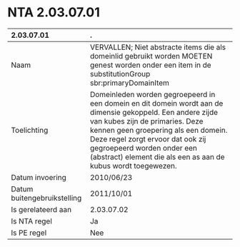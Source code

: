 # NTA 2.03.07.01

 2.03.07.01 | . 
 :--- | :--- 
 Naam | VERVALLEN; Niet abstracte items die als domeinlid gebruikt worden MOETEN genest worden onder een item in de substitutionGroup sbr:primaryDomainItem 
 Toelichting | Domeinleden worden gegroepeerd in een domein en dit domein wordt aan de dimensie gekoppeld. Een andere zijde van kubes zijn de primaries. Deze kennen geen groepering als een domein. Deze regel zorgt ervoor dat ook zij gegroepeerd worden onder een (abstract) element die als een as aan de kubus wordt toegewezen. 
 Datum invoering | 2010/06/23 
 Datum buitengebruikstelling | 2011/10/01 
 Is gerelateerd aan | 2.03.07.02 
 Is NTA regel | Ja 
 Is PE regel | Nee 
